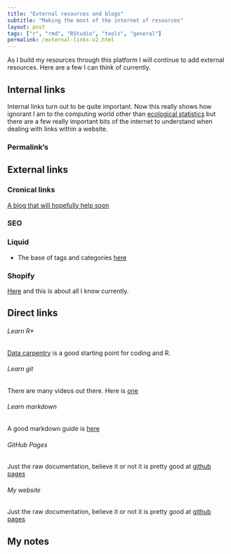 ```yaml
---
title: "External resources and blogs"
subtitle: "Making the most of the internet of resources"
layout: post
tags: ["r", "rmd", "RStudio", "tools", "general"]
permalink: /external-links-v2.html
---
```


As I build my resources through this platform I will continue to add external resources. Here are a few I can think of currently.

## Internal links

Internal links turn out to be quite important. Now this really shows how ignorant I am to the computing world other than [ecological statistics]("https://www.ssnhub.com/ecological-statistics/") but there are a few really important bits of the internet to understand when dealing with links within a website.

### Permalink’s

## External links

### Cronical links

[A blog that will hopefully help soon]("https://www.chenhuijing.com/blog/handling-articles-on-external-sites/")

### SEO



### Liquid

- The base of tags and categories [here]("https://shopify.github.io/liquid/")

### Shopify

[Here]("https://github.com/Shopify/shopify_app/") and this is about all I know currently.

## Direct links

###### Learn R*

[Data carpentry]("https://datacarpentry.org/") is a good starting point for coding and R.

###### *Learn git*

There are many videos out there. Here is [one]("https://www.youtube.com/watch?v=HVsySz-h9)

###### *Learn markdown*

A good markdown guide is [here]("http://www.markdowntutorial.com/")

###### *GitHub Pages*
Just the raw documentation, believe it or not it is pretty good  at [github pages]("https://pages.github.com/")

###### *My website*
Just the raw documentation, believe it or not it is pretty good at [github pages]("https://www.ssnhub.com/")

## My notes

